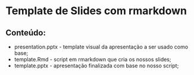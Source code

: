 # Template de Slides com rmarkdown

## Conteúdo:

* presentation.pptx - template visual da apresentação a ser usado como base;
* template.Rmd - script em rmarkdown que cria os nossos slides;
* template.pptx - apresentação finalizada com base no nosso script;
